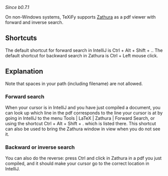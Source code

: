 _Since b0.7.1_

On non-Windows systems, TeXiFy supports [Zathura](https://pwmt.org/projects/zathura/) as a pdf viewer with forward and inverse search.

## Shortcuts

The default shortcut for forward search in IntelliJ is <shortcut>Ctrl + Alt + Shift + .</shortcut>.
The default shortcut for backward search in Zathura is <shortcut>Ctrl + Left mouse click</shortcut>.

## Explanation

Note that spaces in your path (including filename) are not allowed.

### Forward search
When your cursor is in IntelliJ and you have just compiled a document, you can look up which line in the pdf corresponds to the line your cursor is at by going in IntelliJ to the menu <ui-path>Tools | LaTeX | Zathura | Forward Search</ui-path>, or using the shortcut <shortcut>Ctrl + Alt + Shift + .</shortcut> which is listed there.
This shortcut can also be used to bring the Zathura window in view when you do not see it.

### Backward or inverse search

You can also do the reverse: press <shortcut>Ctrl</shortcut> and click in Zathura in a pdf you just compiled, and it should make your cursor go to the correct location in IntelliJ.
